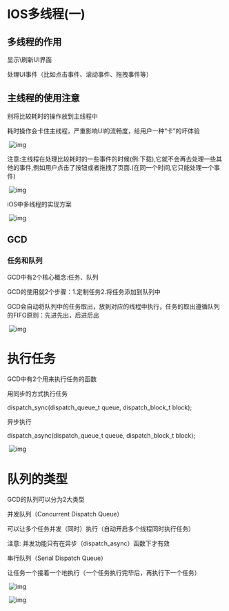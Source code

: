 # IOS多线程(一)

## 多线程的作用

显示\刷新UI界面

处理UI事件（比如点击事件、滚动事件、拖拽事件等）

## 主线程的使用注意

别将比较耗时的操作放到主线程中

耗时操作会卡住主线程，严重影响UI的流畅度，给用户一种“卡”的坏体验

​        ![img](https://uploader.shimo.im/f/1bbexBKdUSY1mB8y.png!thumbnail)      

注意:主线程在处理比较耗时的一些事件的时候(例:下载),它就不会再去处理一些其他的事件,例如用户点击了按钮或者拖拽了页面.(在同一个时间,它只能处理一个事件) 

​        ![img](https://uploader.shimo.im/f/NkBUdyh9t8QKwCDb.png!thumbnail)      

iOS中多线程的实现方案

​        ![img](https://uploader.shimo.im/f/xnFXbOPSEo8G0KWv.png!thumbnail)      

## GCD

### 任务和队列

GCD中有2个核心概念:任务、队列

GCD的使用就2个步骤：1.定制任务2.将任务添加到队列中

GCD会自动将队列中的任务取出，放到对应的线程中执行，任务的取出遵循队列的FIFO原则：先进先出，后进后出

​        ![img](https://uploader.shimo.im/f/Njs7eioyMhzOUf2U.png!thumbnail)      

# 执行任务

GCD中有2个用来执行任务的函数

用同步的方式执行任务

dispatch_sync(dispatch_queue_t queue, dispatch_block_t block); 

异步执行

dispatch_async(dispatch_queue_t queue, dispatch_block_t block); 

​        ![img](https://uploader.shimo.im/f/Op0wYaT5Cg2UTSPB.png!thumbnail)      

# 队列的类型

GCD的队列可以分为2大类型

并发队列（Concurrent Dispatch Queue）

可以让多个任务并发（同时）执行（自动开启多个线程同时执行任务）

注意:  并发功能只有在异步（dispatch_async）函数下才有效 

串行队列（Serial Dispatch Queue）

让任务一个接着一个地执行（一个任务执行完毕后，再执行下一个任务）

​        ![img](https://uploader.shimo.im/f/X7j7JorvwpjtOFvL.png!thumbnail)      

​        ![img](https://uploader.shimo.im/f/NAFTToMMmUbMQHtv.png!thumbnail)      
